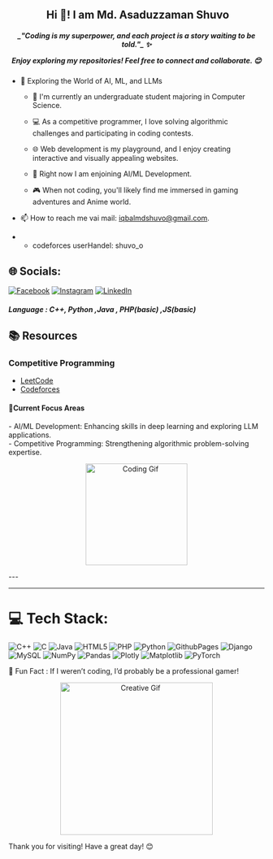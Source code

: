  <h2 align ="center">‍ Hi 👋! I am Md. Asaduzzaman Shuvo</h2>
<div align="center">

<h5>_"Coding is my superpower, and each project is a story waiting to be told."_ ✨  

Enjoy exploring my repositories! Feel free to connect and collaborate. 😊  <br></h5>

</div>

- 🌟 Exploring the World of AI, ML, and LLMs 
  <ul>
- 🌱 I'm currently an undergraduate student majoring in Computer Science.
- 💻 As a competitive programmer, I love solving algorithmic challenges and participating in coding contests.
- 🌐 Web development is my playground, and I enjoy creating interactive and visually appealing websites.
- 🤖 Right now I am enjoining AI/ML Development.  
- 🎮 When not coding, you'll likely find me immersed in gaming adventures and Anime world.
  </ul>

- 📫 How to reach me vai mail: iqbalmdshuvo@gmail.com.
-  - codeforces userHandel: shuvo_o



## 🌐 Socials:
[![Facebook](https://img.shields.io/badge/Facebook-%231877F2.svg?logo=Facebook&logoColor=white)](https://facebook.com/ashuvo25) [![Instagram](https://img.shields.io/badge/Instagram-%23E4405F.svg?logo=Instagram&logoColor=white)](https://instagram.com/shuvo_xyz) [![LinkedIn](https://img.shields.io/badge/LinkedIn-%230077B5.svg?logo=linkedin&logoColor=white)](https://linkedin.com/in/asaduzzaman-shuvo) 
<div>
  <h5>Language  : C++, Python ,Java , PHP(basic) ,JS(basic)</h5>
</div>

 <h2>📚 Resources</h2>
  <h3>Competitive Programming</h3>
  <ul>
    <li><a href="https://leetcode.com/shuvo_o/">LeetCode</a></li>
    <li><a href="https://codeforces.com/profile/shuvo_o">Codeforces</a></li>
  </ul>
  <h4>🌟Current Focus Areas</h4>  
- AI/ML Development: Enhancing skills in deep learning and exploring LLM applications. <br> 
- Competitive Programming: Strengthening algorithmic problem-solving expertise.  

  <p align="center">
  <img src="https://media.giphy.com/media/836HiJc7pgzy8iNXCn/giphy.gif" width="200" alt="Coding Gif">
</p>
---



---
# 💻 Tech Stack:
![C++](https://img.shields.io/badge/c++-%2300599C.svg?style=plastic&logo=c%2B%2B&logoColor=white) ![C](https://img.shields.io/badge/c-%2300599C.svg?style=plastic&logo=c&logoColor=white) ![Java](https://img.shields.io/badge/java-%23ED8B00.svg?style=plastic&logo=openjdk&logoColor=white) ![HTML5](https://img.shields.io/badge/html5-%23E34F26.svg?style=plastic&logo=html5&logoColor=white) ![PHP](https://img.shields.io/badge/php-%23777BB4.svg?style=plastic&logo=php&logoColor=white) ![Python](https://img.shields.io/badge/python-3670A0?style=plastic&logo=python&logoColor=ffdd54) ![GithubPages](https://img.shields.io/badge/github%20pages-121013?style=plastic&logo=github&logoColor=white) ![Django](https://img.shields.io/badge/django-%23092E20.svg?style=plastic&logo=django&logoColor=white) ![MySQL](https://img.shields.io/badge/mysql-%2300000f.svg?style=plastic&logo=mysql&logoColor=white) ![NumPy](https://img.shields.io/badge/numpy-%23013243.svg?style=plastic&logo=numpy&logoColor=white) ![Pandas](https://img.shields.io/badge/pandas-%23150458.svg?style=plastic&logo=pandas&logoColor=white) ![Plotly](https://img.shields.io/badge/Plotly-%233F4F75.svg?style=plastic&logo=plotly&logoColor=white) ![Matplotlib](https://img.shields.io/badge/Matplotlib-%23ffffff.svg?style=plastic&logo=Matplotlib&logoColor=black) ![PyTorch](https://img.shields.io/badge/PyTorch-%23EE4C2C.svg?style=plastic&logo=PyTorch&logoColor=white)

🌟 Fun Fact  :
If I weren’t coding, I’d probably be a professional gamer! 

<p align="center">
  <img src="https://media.giphy.com/media/3oKIPCSX4UHmuSK36M/giphy.gif" width="300" alt="Creative Gif">
</p>

Thank you for visiting! Have a great day! 😊 
